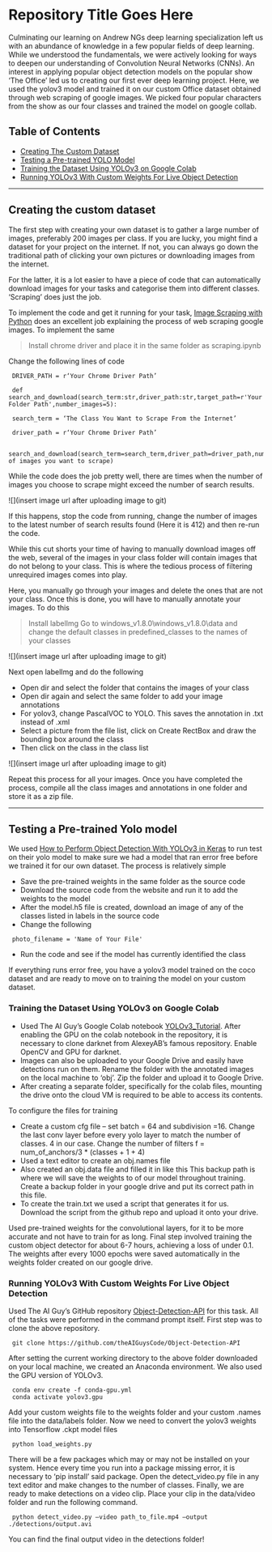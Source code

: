 # Repository Title Goes Here

Culminating our learning on Andrew NGs deep learning specialization left us with an abundance of knowledge in a few popular fields of deep learning. While we understood the fundamentals, we were actively looking for ways to deepen our understanding of Convolution Neural Networks (CNNs). An interest in applying popular object detection models on the popular show ‘The Office’ led us to creating our first ever deep learning project. 
Here, we used the yolov3 model and trained it on our custom Office dataset obtained through web scraping of google images. We picked four popular characters from the show as our four classes and trained the model on google collab. 


## Table of Contents


- [Creating The Custom Dataset](#creating-the-custom-dataset)
- [Testing a Pre-trained YOLO Model](#testing-a-pre-trained-yolo-model)
- [Training the Dataset Using YOLOv3 on Google Colab](#training-the-dataset-using-yolov3-on-google-colab)
- [Running YOLOv3 With Custom Weights For Live Object Detection](#running-yolov3-with-custom-weights-for-live-object-detection)

---

## Creating the custom dataset

The first step with creating your own dataset is to gather a large number of images, preferably 200 images per class. If you are lucky, you might find a dataset for your project on the internet. If not, you can always go down the traditional path of clicking your own pictures or downloading images from the internet. 

For the latter, it is a lot easier to have a piece of code that can automatically download images for your tasks and categorise them into different classes. ‘Scraping’ does just the job. 

To implement the code and get it running for your task, [Image Scraping with Python](https://towardsdatascience.com/image-scraping-with-python-a96feda8af2d) does an excellent job explaining the process of web scraping google images. To implement the same

> Install chrome driver and place it in the same folder as scraping.ipynb

Change the following lines of code

```shell
 DRIVER_PATH = r‘Your Chrome Driver Path’
```
```shell
 def search_and_download(search_term:str,driver_path:str,target_path=r'Your Folder Path',number_images=5):
```
```shell
 search_term = ‘The Class You Want to Scrape From the Internet’
```
```shell
 driver_path = r‘Your Chrome Driver Path’
```
```shell
 search_and_download(search_term=search_term,driver_path=driver_path,number_images=Number of images you want to scrape)
```

While the code does the job pretty well, there are times when the number of images you choose to scrape might exceed the number of search results.

![](insert image url after uploading image to git)

If this happens, stop the code from running, change the number of images to the latest number of search results found (Here it is 412) and then re-run the code. 

While this cut shorts your time of having to manually download images off the web, several of the images in your class folder will contain images that do not belong to your class. This is where the tedious process of filtering unrequired images comes into play. 

Here, you manually go through your images and delete the ones that are not your class. Once this is done, you will have to manually annotate your images. To do this

> Install labelImg
> Go to windows_v1.8.0\windows_v1.8.0\data and change the default classes in predefined_classes to the names of your classes 

![](insert image url after uploading image to git)

Next open labelImg and do the following

- Open dir and select the folder that contains the images of your class
- Open dir again and select the same folder to add your image annotations
- For yolov3, change PascalVOC to YOLO. This saves the annotation in .txt instead of .xml
- Select a picture from the file list, click on Create RectBox and draw the bounding box around the class 
- Then click on the class in the class list

![](insert image url after uploading image to git)

Repeat this process for all your images. Once you have completed the process, compile all the class images and annotations in one folder and store it as a zip file. 

---

## Testing a Pre-trained Yolo model

We used [How to Perform Object Detection With YOLOv3 in Keras](https://machinelearningmastery.com/how-to-perform-object-detection-with-yolov3-in-keras/) to run test on their yolo model to make sure we had a model that ran error free before we trained it for our own dataset. 
The process is relatively simple

- Save the pre-trained weights in the same folder as the source code
- Download the source code from the website and run it to add the weights to the model
- After the model.h5 file is created, download an image of any of the classes listed in labels in the source code
- Change the following

```shell
 photo_filename = 'Name of Your File' 
```
- Run the code and see if the model has currently identified the class

If everything runs error free, you have a yolov3 model trained on the coco dataset and are ready to move on to training the model on your custom dataset.

### Training the Dataset Using YOLOv3 on Google Colab

- Used The AI Guy’s Google Colab notebook [YOLOv3_Tutorial](https://colab.research.google.com/drive/1Mh2HP_Mfxoao6qNFbhfV3u28tG8jAVGk). After enabling the GPU on the colab notebook in the repository, it is necessary to clone darknet from AlexeyAB’s famous repository. Enable OpenCV and GPU for darknet.
- Images can also be uploaded to your Google Drive and easily have detections run on them. Rename the folder with the annotated images on the local machine to ‘obj’. Zip the folder and upload it to Google Drive. 
- After creating a separate folder, specifically for the colab files, mounting the drive onto the cloud VM is required to be able to access its contents. 

To configure the files for training

- Create a custom cfg file – set batch = 64 and subdivision =16. Change the last conv layer before every yolo layer to match the number of classes.  4 in our case. Change the number of filters  f = num_of_anchors/3 * (classes + 1 + 4)
- Used a text editor to create an obj.names file
- Also created an obj.data file and filled it in like this
This backup path is where we will save the weights to of our model throughout training. Create a backup folder in your google drive and put its correct path in this file.
- To create the train.txt we used a script that generates it for us. Download the script from the github repo and upload it onto your drive.

Used pre-trained weights for the convolutional layers, for it to be more accurate and not have to train for as long. 
Final step involved training the custom object detector for about 6-7 hours, achieving a loss of under 0.1. The weights after every 1000 epochs were saved automatically in the weights folder created on our google drive.


### Running YOLOv3 With Custom Weights For Live Object Detection

Used The AI Guy’s GitHub repository [Object-Detection-API](https://github.com/theAIGuysCode/Object-Detection-API) for this task. 
All of the tasks were performed in the command prompt itself. First step was to clone the above repository. 

```shell
 git clone https://github.com/theAIGuysCode/Object-Detection-API
```
After setting the current working directory to the above folder downloaded on your local machine, we created an Anaconda environment. We also used the GPU version of YOLOv3.

```shell
 conda env create -f conda-gpu.yml
 conda activate yolov3.gpu
```
Add your custom weights file to the weights folder and your custom .names file into the data/labels folder. 
Now we need to convert the yolov3 weights into Tensorflow .ckpt model files

```shell
 python load_weights.py
```
There will be a few packages which may or may not be installed on your system. Hence every time you run into a package missing error, it is necessary to ‘pip install’ said package.
Open the detect_video.py file in any text editor and make changes to the number of classes. 
Finally, we are ready to make detections on a video clip. Place your clip in the data/video folder and run the following command.

```shell
 python detect_video.py –video path_to_file.mp4 –output ./detections/output.avi
```
You can find the final output video in the detections folder!
